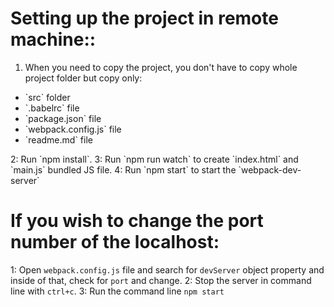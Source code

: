 Setting up the project in remote machine::
==========================================
<ol>
    <li>When you need to copy the project, you don't have to copy whole project folder but copy only:</ol>
        <ul>
            <li>`src` folder</li>
            <li>`.babelrc` file</li>
            <li>`package.json` file</li>
            <li>`webpack.config.js` file</li>
            <li>`readme.md` file</li>
        </ul>
    </li>
2: Run `npm install`.
3: Run `npm run watch` to create `index.html` and `main.js` bundled JS file.
4: Run `npm start` to start the `webpack-dev-server`
</ol>

If you wish to change the port number of the localhost:
=======================================================
1: Open `webpack.config.js` file and search for `devServer` object property and inside of that, check for `port` and change.
2: Stop the server in command line with `ctrl+c`.
3: Run the command line `npm start`
